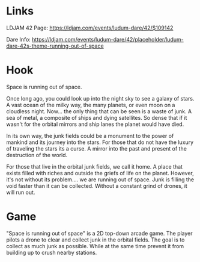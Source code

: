 # Links

LDJAM 42 Page: https://ldjam.com/events/ludum-dare/42/$109142

Dare Info: https://ldjam.com/events/ludum-dare/42/placeholder/ludum-dare-42s-theme-running-out-of-space


# Hook

Space is running out of space.

Once long ago, you could look up into the night sky to see a galaxy of stars. A vast ocean of the milky way, the many planets, or even moon on a cloudless night. Now... the only thing that can be seen is a waste of junk. A sea of metal, a composite of ships and dying satellites. So dense that if it wasn't for the orbital mirrors and ship lanes the planet would have died.

In its own way, the junk fields could be a monument to the power of mankind and its journey into the stars. For those that do not have the luxury of traveling the stars its a curse. A mirror into the past and present of the destruction of the world.

For those that live in the orbital junk fields, we call it home. A place that exists filled with riches and outside the griefs of life on the planet. However, it's not without its problem.... we are running out of space. Junk is filling the void faster than it can be collected. Without a constant grind of drones, it will run out. 

# Game

"Space is running out of space" is a 2D top-down arcade game. The player pilots a drone to clear and collect junk in the orbital fields. The goal is to collect as much junk as possible. While at the same time prevent it from building up to crush nearby stations. 
